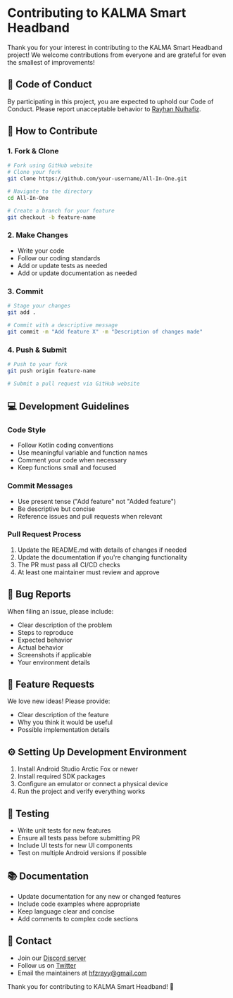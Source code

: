 # Contributing to KALMA Smart Headband

Thank you for your interest in contributing to the KALMA Smart Headband project! We welcome contributions from everyone and are grateful for even the smallest of improvements!

## 📝 Code of Conduct
By participating in this project, you are expected to uphold our Code of Conduct. Please report unacceptable behavior to [Rayhan Nulhafiz](mailto:hfzrayy@gmail.com).

## 🚀 How to Contribute

### 1. Fork & Clone
```bash
# Fork using GitHub website
# Clone your fork
git clone https://github.com/your-username/All-In-One.git

# Navigate to the directory
cd All-In-One

# Create a branch for your feature
git checkout -b feature-name
```

### 2. Make Changes
- Write your code
- Follow our coding standards
- Add or update tests as needed
- Add or update documentation as needed

### 3. Commit
```bash
# Stage your changes
git add .

# Commit with a descriptive message
git commit -m "Add feature X" -m "Description of changes made"
```

### 4. Push & Submit
```bash
# Push to your fork
git push origin feature-name

# Submit a pull request via GitHub website
```

## 💻 Development Guidelines

### Code Style
- Follow Kotlin coding conventions
- Use meaningful variable and function names
- Comment your code when necessary
- Keep functions small and focused

### Commit Messages
- Use present tense ("Add feature" not "Added feature")
- Be descriptive but concise
- Reference issues and pull requests when relevant

### Pull Request Process
1. Update the README.md with details of changes if needed
2. Update the documentation if you're changing functionality
3. The PR must pass all CI/CD checks
4. At least one maintainer must review and approve

## 🐛 Bug Reports
When filing an issue, please include:
- Clear description of the problem
- Steps to reproduce
- Expected behavior
- Actual behavior
- Screenshots if applicable
- Your environment details

## 🎨 Feature Requests
We love new ideas! Please provide:
- Clear description of the feature
- Why you think it would be useful
- Possible implementation details

## ⚙️ Setting Up Development Environment
1. Install Android Studio Arctic Fox or newer
2. Install required SDK packages
3. Configure an emulator or connect a physical device
4. Run the project and verify everything works

## 🧪 Testing
- Write unit tests for new features
- Ensure all tests pass before submitting PR
- Include UI tests for new UI components
- Test on multiple Android versions if possible

## 📚 Documentation
- Update documentation for any new or changed features
- Include code examples where appropriate
- Keep language clear and concise
- Add comments to complex code sections

## 🤝 Contact
- Join our [Discord server](discord-link)
- Follow us on [Twitter](twitter-link)
- Email the maintainers at [hfzrayy@gmail.com](mailto:hfzrayy@gmail.com)

Thank you for contributing to KALMA Smart Headband! 🙏
